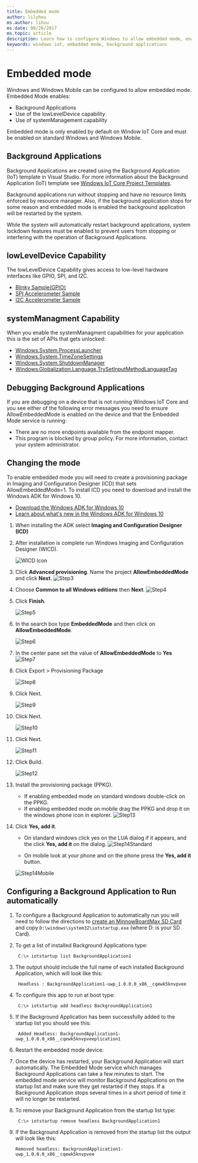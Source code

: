 ```yaml
---
title: Embedded mode
author: lilyhou
ms.author: lihou
ms.date: 08/28/2017
ms.topic: article
description: Learn how to configure Windows to allow embedded mode, enabling background applications and other capabilities.
keywords: windows iot, embedded mode, background applications
---
```


# Embedded mode

Windows and Windows Mobile can be configured to allow embedded mode. Embedded Mode enables:

* Background Applications
* Use of the lowLevelDevice capability
* Use of systemManagement capability

Embedded mode is only enabled by default on Window IoT Core and must be enabled on standard Windows and Windows Mobile.

## Background Applications

Background Applications are created using the Background Application (IoT) template in Visual Studio.  For more information about the Background Application (IoT) template see [Windows IoT Core Project Templates](https://go.microsoft.com/fwlink/?linkid=847472).  

Background applications run without stopping and have no resource limits enforced by resource manager. Also, if the background application stops for some reason and embedded mode is enabled the background application will be restarted by the system.  

While the system will automatically restart background applications, system lockdown features must be enabled to prevent users from stopping or interfering with the operation of Background Applications.

## lowLevelDevice Capability

The lowLevelDevice Capability gives access to low-level hardware interfaces like GPIO, SPI, and I2C. 

* [Blinky Sample(GPIO)](https://developer.microsoft.com/en-us/windows/iot/samples/helloblinky)
* [SPI Accelerometer Sample](https://developer.microsoft.com/en-us/windows/iot/samples/SPIaccelerometer)
* [I2C Accelerometer Sample](https://developer.microsoft.com/en-us/windows/iot/samples/I2Caccelerometer) 

## systemManagment Capability

When you enable the systemManagment capabilities for your application this is the set of APIs that gets unlocked:   

* [Windows.System.ProcessLauncher](https://msdn.microsoft.com/library/windows/apps/windows.system.processlauncher.aspx)
* [Windows.System.TimeZoneSettings](https://msdn.microsoft.com/library/windows/apps/windows.system.timezonesettings.aspx)
* [Windows.System.ShutdownManager](https://msdn.microsoft.com/library/windows/apps/windows.system.shutdownmanager.aspx)
* [Windows.Globalization.Language.TrySetInputMethodLanguageTag](https://msdn.microsoft.com/library/windows/apps/windows.globalization.language.trysetinputmethodlanguagetag.aspx)

## Debugging Background Applications 

If you are debugging on a device that is not running Windows IoT Core and you see either of the following error messages you need to ensure AllowEmbeddedMode is enabled on the device and that the Embedded Mode service is running:

* There are no more endpoints available from the endpoint mapper.
* This program is blocked by group policy. For more information, contact your system administrator.

## Changing the mode
To enable embedded mode you will need to create a provisioning package in Imaging and Configuration Designer (ICD) that sets AllowEmbeddedMode=1.  To install ICD you need to download and install the Windows ADK for Windows 10.

* [Download the Windows ADK for Windows 10](http://go.microsoft.com/fwlink/p/?LinkId=526740)
* [Learn about what's new in the Windows ADK for Windows 10](https://msdn.microsoft.com/library/windows/hardware/dn927348(v=vs.85).aspx)

1. When installing the ADK select **Imaging and Configuration Designer (ICD)**
2. After installation is complete run Windows Imaging and Configuration Designer (WICD).

    ![WICD Icon](../media/EmbeddedMode/WICD_Icon.png)

3. Click **Advanced provisioning**.  Name the project **AllowEmbeddedMode** and click **Next**.
    ![Step3](../media/EmbeddedMode/Step3.png)

4. Choose **Common to all Windows editions** then **Next**.
    ![Step4](../media/EmbeddedMode/Step4.png)

5. Click **Finish**.

    ![Step5](../media/EmbeddedMode/Step5.png)

6. In the search box type **EmbeddedMode** and then click on **AllowEmbeddedMode**.

    ![Step6](../media/EmbeddedMode/Step6.png)

7. In the center pane set the value of **AllowEmbeddedMode** to **Yes**
    ![Step7](../media/EmbeddedMode/Step7.png)

8. Click Export > Provisioning Package

    ![Step8](../media/EmbeddedMode/Step8.png)

9. Click Next.

    ![Step9](../media/EmbeddedMode/Step9.png)

10. Click Next.

    ![Step10](../media/EmbeddedMode/Step10.png)

11. Click Next.

    ![Step11](../media/EmbeddedMode/Step11.png)

12. Click Build.

    ![Step12](../media/EmbeddedMode/Step12.png)

13. Install the provisioning package (PPKG).
    * If enabling embedded mode on standard windows double-click on the PPKG. 
    * If enabling embedded mode on mobile drag the PPKG and drop it on the windows phone icon in explorer.
    ![Step13](../media/EmbeddedMode/Step13.png)

14. Click **Yes, add it**.
    * On standard windows click yes on the LUA dialog if it appears, and the click **Yes, add it** on the dialog.
    ![Step14Standard](../media/EmbeddedMode/Step14Standard.png)
    
    * On mobile look at your phone and on the phone press the **Yes, add it** button.
    
    ![Step14Mobile](../media/EmbeddedMode/Step14Mobile.png)


## Configuring a Background Application to Run automatically
1. To configure a Background Application to automatically run you will need to follow the directions to [create an MinnowBoardMax SD Card](https://developer.microsoft.com/en-us/windows/iot/getstarted) and copy `D:\windows\system32\iotstartup.exe` (where D: is your SD Card).

2. To get a list of installed Background Applications type:

        C:\> iotstartup list BackgroundApplication1

3. The output should include the full name of each installed Background Application, which will look like this:

        Headless : BackgroundApplication1-uwp_1.0.0.0_x86__cqewk5knvpvee

5. To configure this app to run at boot type:

        C:\> iotstartup add headless BackgroundApplication1

6. If the Background Application has been successfully added to the startup list you should see this:

        Added Headless: BackgroundApplication1-uwp_1.0.0.0_x86__cqewk5knvpveeplication1

7. Restart the embedded mode device:

8. Once the device has restarted, your Background Application will start automatically.  The Embedded Mode service which manages Background Applications can take a few minutes to start.  The embedded mode service will monitor Background Applications on the startup list and make sure they get restarted if they stops.  If a Background Application stops several times in a short period of time it will no longer be restarted.

9. To remove your Background Application from the startup list type:

        C:\> iotstartup remove headless BackgroundApplication1

10. If the Background Application is removed from the startup list the output will look like this:

        Removed headless: BackgroundApplication1-uwp_1.0.0.0_x86__cqewk5knvpvee
